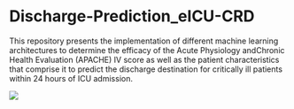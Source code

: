 # Discharge-Prediction_eICU-CRD
This repository presents the implementation of different machine learning architectures to determine the efficacy of the Acute Physiology andChronic Health Evaluation (APACHE) IV score as well as the patient characteristics that comprise it to predict the discharge destination for critically ill patients within 24 hours of ICU admission. 

![](/Images/Architecture.jpeg)

